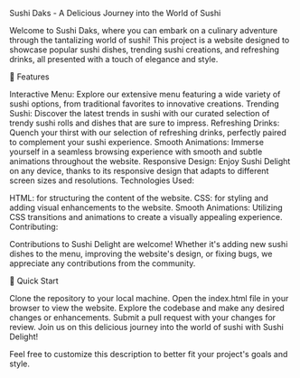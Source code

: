 Sushi Daks - A Delicious Journey into the World of Sushi

Welcome to Sushi Daks, where you can embark on a culinary adventure through the tantalizing world of sushi! This project is a website designed to showcase popular sushi dishes, trending sushi creations, and refreshing drinks, all presented with a touch of elegance and style.

🔋 Features

Interactive Menu: Explore our extensive menu featuring a wide variety of sushi options, from traditional favorites to innovative creations.
Trending Sushi: Discover the latest trends in sushi with our curated selection of trendy sushi rolls and dishes that are sure to impress.
Refreshing Drinks: Quench your thirst with our selection of refreshing drinks, perfectly paired to complement your sushi experience.
Smooth Animations: Immerse yourself in a seamless browsing experience with smooth and subtle animations throughout the website.
Responsive Design: Enjoy Sushi Delight on any device, thanks to its responsive design that adapts to different screen sizes and resolutions.
Technologies Used:

HTML: for structuring the content of the website.
CSS: for styling and adding visual enhancements to the website.
Smooth Animations: Utilizing CSS transitions and animations to create a visually appealing experience.
Contributing:

Contributions to Sushi Delight are welcome! Whether it's adding new sushi dishes to the menu, improving the website's design, or fixing bugs, we appreciate any contributions from the community.

🤸 Quick Start

Clone the repository to your local machine.
Open the index.html file in your browser to view the website.
Explore the codebase and make any desired changes or enhancements.
Submit a pull request with your changes for review.
Join us on this delicious journey into the world of sushi with Sushi Delight!

Feel free to customize this description to better fit your project's goals and style.
